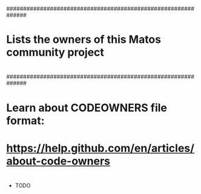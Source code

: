 ##############################################################
#
# Lists the owners of this Matos community project
#
##############################################################
#
#
# Learn about CODEOWNERS file format:
#  https://help.github.com/en/articles/about-code-owners
#

* TODO

